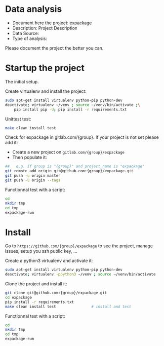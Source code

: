 # Data analysis
- Document here the project: expackage
- Description: Project Description
- Data Source:
- Type of analysis:

Please document the project the better you can.

# Startup the project

The initial setup.

Create virtualenv and install the project:
```bash
sudo apt-get install virtualenv python-pip python-dev
deactivate; virtualenv ~/venv ; source ~/venv/bin/activate ;\
    pip install pip -U; pip install -r requirements.txt
```

Unittest test:
```bash
make clean install test
```

Check for expackage in gitlab.com/{group}.
If your project is not set please add it:

- Create a new project on `gitlab.com/{group}/expackage`
- Then populate it:

```bash
##   e.g. if group is "{group}" and project_name is "expackage"
git remote add origin git@github.com:{group}/expackage.git
git push -u origin master
git push -u origin --tags
```

Functionnal test with a script:

```bash
cd
mkdir tmp
cd tmp
expackage-run
```

# Install

Go to `https://github.com/{group}/expackage` to see the project, manage issues,
setup you ssh public key, ...

Create a python3 virtualenv and activate it:

```bash
sudo apt-get install virtualenv python-pip python-dev
deactivate; virtualenv -ppython3 ~/venv ; source ~/venv/bin/activate
```

Clone the project and install it:

```bash
git clone git@github.com:{group}/expackage.git
cd expackage
pip install -r requirements.txt
make clean install test                # install and test
```
Functionnal test with a script:

```bash
cd
mkdir tmp
cd tmp
expackage-run
```
